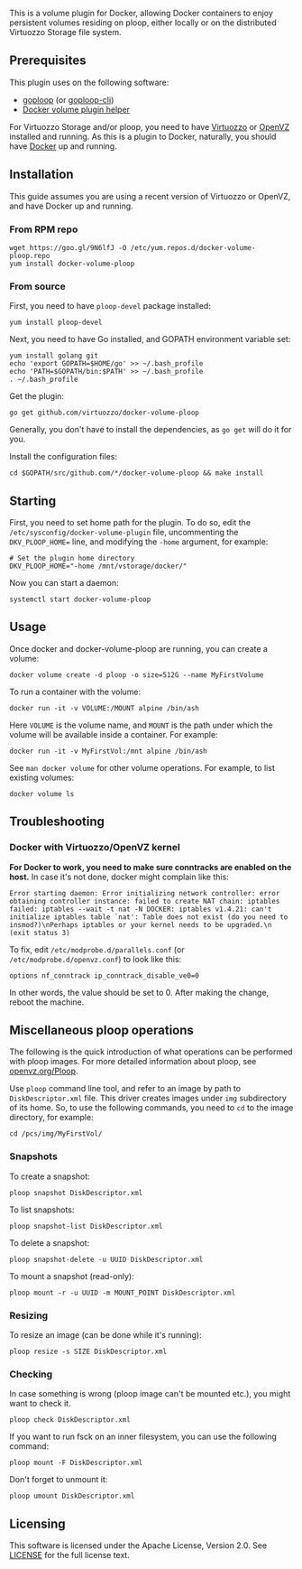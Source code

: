 This is a volume plugin for Docker, allowing Docker containers
to enjoy persistent volumes residing on ploop, either locally
or on the distributed Virtuozzo Storage file system.

## Prerequisites

This plugin uses on the following software:
* [goploop](https://github.com/kolyshkin/goploop) (or [goploop-cli](https://github.com/kolyshkin/goploop-cli))
* [Docker volume plugin helper](https://github.com/docker/go-plugins-helpers/tree/master/volume)

For Virtuozzo Storage and/or ploop, you need to have [Virtuozzo](https://virtuozzo.com/) or [OpenVZ](https://openvz.org/) installed and running. As this is a plugin to Docker, naturally, you should have [Docker](https://docker.com/) up and running.

## Installation

This guide assumes you are using a recent version of Virtuozzo or OpenVZ, and have Docker up and running.

### From RPM repo

```
wget https://goo.gl/9N6lfJ -O /etc/yum.repos.d/docker-volume-ploop.repo
yum install docker-volume-ploop
```

### From source

First, you need to have ```ploop-devel``` package installed:

```yum install ploop-devel```

Next, you need to have Go installed, and GOPATH environment variable set:

```
yum install golang git
echo 'export GOPATH=$HOME/go' >> ~/.bash_profile
echo 'PATH=$GOPATH/bin:$PATH' >> ~/.bash_profile
. ~/.bash_profile
```
 
Get the plugin:
 
```go get github.com/virtuozzo/docker-volume-ploop```

Generally, you don't have to install the dependencies, as ```go get``` will do it for you.

Install the configuration files:
 
 ```cd $GOPATH/src/github.com/*/docker-volume-ploop && make install```

## Starting

First, you need to set home path for the plugin. To do so, edit the ```/etc/sysconfig/docker-volume-plugin``` file, uncommenting the ```DKV_PLOOP_HOME=``` line, and modifying the ```-home``` argument, for example:

```
# Set the plugin home directory
DKV_PLOOP_HOME="-home /mnt/vstorage/docker/"
```

Now you can start a daemon:

```systemctl start docker-volume-ploop```

## Usage

Once docker and docker-volume-ploop are running, you can create a volume:

```docker volume create -d ploop -o size=512G --name MyFirstVolume```

To run a container with the volume:

```docker run -it -v VOLUME:/MOUNT alpine /bin/ash```

Here ```VOLUME``` is the volume name, and ```MOUNT``` is the path under which
the volume will be available inside a container. For example:

```docker run -it -v MyFirstVol:/mnt alpine /bin/ash```

See ```man docker volume``` for other volume operations. For example, to list existing volumes:
 
 ```docker volume ls```
 
## Troubleshooting
 
### Docker with Virtuozzo/OpenVZ kernel

**For Docker to work, you need to make sure conntracks are enabled on the host.** In case it's not done, docker might complain like this:

```Error starting daemon: Error initializing network controller: error obtaining controller instance: failed to create NAT chain: iptables failed: iptables --wait -t nat -N DOCKER: iptables v1.4.21: can't initialize iptables table `nat': Table does not exist (do you need to insmod?)\nPerhaps iptables or your kernel needs to be upgraded.\n (exit status 3)```

To fix, edit ```/etc/modprobe.d/parallels.conf``` (or ```/etc/modprobe.d/openvz.conf```) to look like this:

```options nf_conntrack ip_conntrack_disable_ve0=0```

In other words, the value should be set to 0. After making the change, reboot the machine.

## Miscellaneous ploop operations

The following is the quick introduction of what operations can be performed with ploop images. For more detailed information about ploop, see [openvz.org/Ploop](https://openvz.org/Ploop).

Use ```ploop``` command line tool, and refer to an image by path to ```DiskDescriptor.xml``` file. This driver creates images under ```img``` subdirectory of its home. So, to use the following commands, you need to ```cd``` to the image directory, for example:

```cd /pcs/img/MyFirstVol/```

### Snapshots

To create a snapshot:

```ploop snapshot DiskDescriptor.xml```

To list snapshots:

```ploop snapshot-list DiskDescriptor.xml```
 
To delete a snapshot:

```ploop snapshot-delete -u UUID DiskDescriptor.xml```
 
To mount a snapshot (read-only):

```ploop mount -r -u UUID -m MOUNT_POINT DiskDescriptor.xml```
 
### Resizing
 
To resize an image (can be done while it's running):

```ploop resize -s SIZE DiskDescriptor.xml```
 
### Checking

In case something is wrong (ploop image can't be mounted etc.), you might want to check it.

```ploop check DiskDescriptor.xml```

If you want to run fsck on an inner filesystem, you can use the following command:

```ploop mount -F DiskDescriptor.xml```

Don't forget to unmount it:

```ploop umount DiskDescriptor.xml```

## Licensing

This software is licensed under the Apache License, Version 2.0. See
[LICENSE](https://github.com/kolyshkin/docker-volume-ploop/blob/master/LICENSE)
for the full license text.
